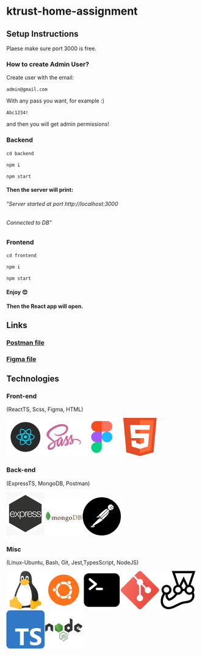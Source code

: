 # ktrust-home-assignment

## Setup Instructions
Plaese make sure port 3000 is free.

### How to create Admin User?
Create user with the email:
```
admin@gmail.com
``` 
With any pass you want, for example :)
```
Abc1234!
``` 

and then you will get admin permissions! 
### Backend
```
cd backend
``` 
```
npm i
``` 
```
npm start
``` 
#### Then the server will print:
###### "Server started at port http://localhost:3000
###### Connected to DB"

### Frontend
```
cd frontend
``` 
```
npm i
``` 
```
npm start
``` 
#### Enjoy 😊
#### Then the React app will open.

## Links

### [Postman file](https://drive.google.com/file/d/1jXxmcHDDxXo1PicyYv6JSUSiVem8LMBd/view?usp=sharing)

### [Figma file](https://www.figma.com/proto/JG4aGk1xXKP2upHyemUmuA/Untitled?type=design&node-id=27-[…]id=0%3A1&starting-point-node-id=27%3A5887&show-proto-sidebar=1)

## Technologies

### Front-end

(ReactTS, Scss, Figma, HTML)

<img src="frontend/src/assets/readme/react.png" width="100" hight="150"><img src="frontend/src/assets/readme/sass.png" width="100" hight="150"><img src="frontend/src/assets/readme/figma.png" width="100" hight="150"><img src="frontend/src/assets/readme/html.png" width="100" hight="150">

### Back-end

(ExpressTS, MongoDB, Postman)

<img src="frontend/src/assets/readme/express-js.png" width="100" hight="150"><img src="frontend/src/assets/readme/mongodb.png" width="100" hight="150"><img src="frontend/src/assets/readme/postman.png" width="100" hight="150">

### Misc

(Linux-Ubuntu, Bash, Git, Jest,TypesScript, NodeJS)

<img src="frontend/src/assets/readme/linux.png" width="100" hight="150"><img src="frontend/src/assets/readme/ubuntu.png" width="100" hight="150"><img src="frontend/src/assets/readme/terminal-bash.png" width="100" hight="150"><img src="frontend/src/assets/readme/git.png" width="100" hight="150"><img src="frontend/src/assets/readme/jest.png" width="100" hight="150"><img src="frontend/src/assets/readme/ts.png" width="100" hight="150"><img src="frontend/src/assets/readme/nodejs(1).png" width="100" hight="150">

